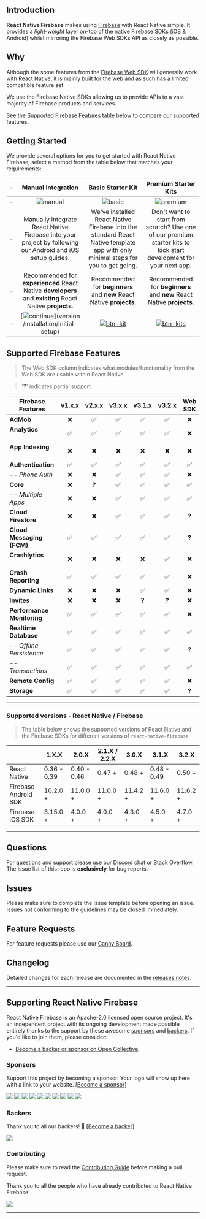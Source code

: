 ## Introduction

**React Native Firebase** makes using [Firebase](http://firebase.com) with React Native simple. It provides a _light-weight_ layer on-top of the native Firebase SDKs (iOS & Android) whilst mirroring the Firebase Web SDKs API as closely as possible.

## Why 

Although the some features from the [Firebase Web SDK](https://www.npmjs.com/package/firebase) will generally work with React Native, it is mainly built for the web and as such has a limited compatible feature set.

We use the Firebase Native SDKs allowing us to provide APIs to a vast majority of Firebase products and services.

See the [Supported Firebase Features](#supported-firebase-features) table below to compare our supported features.

## Getting Started

We provide several options for you to get started with React Native Firebase, select a method from the table below that matches your requirements:

| - | Manual Integration  | Basic Starter Kit | Premium Starter Kits |
|:-:|:-------------------:|:-----------------:|:--------------------:|
| - | ![manual][manual] | ![basic][basic] | ![premium][premium] |
| - | Manually integrate React Native Firebase into your project by following our Android and iOS setup guides. | We've installed React Native Firebase into the standard React Native template app with only minimal steps for you to get going.      | Don't want to start from scratch? Use one of our premium starter kits to kick start development for your next app. |
| - | Recommended for **experienced** React Native **developers** and **existing** React Native **projects**. | Recommended for **beginners** and **new** React Native **projects**. | Recommended for **beginners** and **new** React Native **projects**. |
| - | [![continue][btn-guide]](version /installation/initial-setup) | [![btn-kit][btn-kit]](http://invertase.link/get-started-basic) | [![btn-kits][btn-kit]](http://invertase.link/get-started-premium) |


## Supported Firebase Features
> The Web SDK column indicates what modules/functionality from the Web SDK are usable within React Native.


> '**?**' indicates partial support

| Firebase Features      | v1.x.x  | v2.x.x  | v3.x.x | v3.1.x | v3.2.x | Web SDK |
| ---------------------- | :---: | :---: | :---: | :---: | :---: | :---: |
| **AdMob**                  | ❌ | ✅ | ✅ | ✅ | ✅ | ❌ |
| **Analytics**              | ✅ | ✅ | ✅ | ✅ | ✅ | ❌ |
| **App Indexing**           | ❌ | ❌ | ❌ | ❌ | ❌ | ❌ |
| **Authentication**         | ✅ | ✅ | ✅ | ✅ | ✅ | ✅ |
| _-- Phone Auth_            | ❌ | ❌ | ✅ | ✅ | ✅ | ❌ |
| **Core**                   | ❌ |**?**| ✅ | ✅ | ✅ | ✅ |
|  _-- Multiple Apps_        | ❌ | ❌ | ✅ | ✅ | ✅ | ✅ |
| **Cloud Firestore**        | ❌ | ❌ | ✅ | ✅ | ✅ |**?**|
| **Cloud Messaging (FCM)**  | ✅ | ✅ | ✅ | ✅ | ✅ |**?**|
| **Crashlytics**            | ❌ | ❌ | ❌ | ❌ | ✅ | ❌ |
| **Crash Reporting**        | ✅ | ✅ | ✅ | ✅ | ✅ | ❌ |
| **Dynamic Links**          | ❌ | ❌ | ❌ | ✅ | ✅ | ❌ |
| **Invites**                | ❌ | ❌ | ❌ |**?**|**?**| ❌ |
| **Performance Monitoring** | ✅ | ✅ | ✅ | ✅ | ✅ | ❌ |
| **Realtime Database**      | ✅ | ✅ | ✅ | ✅ | ✅ | ✅ |
| _-- Offline Persistence_   | ✅ | ✅ | ✅ | ✅ | ✅ |**?**|
| _-- Transactions_          | ✅ | ✅ | ✅ | ✅ | ✅ | ✅ |
| **Remote Config**          | ✅ | ✅ | ✅ | ✅ | ✅ | ❌ |
| **Storage**                | ✅ | ✅ | ✅ | ✅ | ✅ |**?**|

---
### Supported versions - React Native / Firebase

> The table below shows the supported versions of React Native and the Firebase SDKs for different versions of `react-native-firebase`

|                        | 1.X.X       | 2.0.X       | 2.1.X / 2.2.X   | 3.0.X    |  3.1.X      |  3.2.X   |
|------------------------|-------------|-------------|-----------------|----------|-------------|----------|
| React Native           | 0.36 - 0.39 | 0.40 - 0.46 | 0.47 +          | 0.48 +   | 0.48 - 0.49 | 0.50 +   |
| Firebase Android SDK   | 10.2.0 +    | 11.0.0 +    | 11.0.0 +        | 11.4.2 + | 11.6.0 +    | 11.6.2 + |
| Firebase iOS SDK       | 3.15.0 +    | 4.0.0 +     | 4.0.0 +         | 4.3.0 +  | 4.5.0 +     | 4.7.0 +  |

---

## Questions

For questions and support please use our [Discord chat](https://discord.gg/C9aK28N) or [Stack Overflow](https://stackoverflow.com/questions/tagged/react-native-firebase). The issue list of this repo is **exclusively** for bug reports.

## Issues

Please make sure to complete the issue template before opening an issue. Issues not conforming to the guidelines may be closed immediately.

## Feature Requests

For feature requests please use our [Canny Board](http://invertase.link/requests).

## Changelog

Detailed changes for each release are documented in the [releases notes](https://github.com/invertase/react-native-firebase/releases).

<hr>

## Supporting React Native Firebase

React Native Firebase is an Apache-2.0 licensed open source project. It's an independent project with its ongoing development made possible entirely thanks to the support by these awesome [sponsors](#sponsors) and [backers](#backers). If you'd like to join them, please consider:

- [Become a backer or sponsor on Open Collective](https://opencollective.com/react-native-firebase).

### Sponsors

Support this project by becoming a sponsor. Your logo will show up here with a link to your website. [[Become a sponsor](https://opencollective.com/react-native-firebase#sponsor)]

<a href="https://opencollective.com/react-native-firebase/sponsor/0/website" target="_blank"><img src="https://opencollective.com/react-native-firebase/sponsor/0/avatar.svg"></a>
<a href="https://opencollective.com/react-native-firebase/sponsor/1/website" target="_blank"><img src="https://opencollective.com/react-native-firebase/sponsor/1/avatar.svg"></a>
<a href="https://opencollective.com/react-native-firebase/sponsor/2/website" target="_blank"><img src="https://opencollective.com/react-native-firebase/sponsor/2/avatar.svg"></a>
<a href="https://opencollective.com/react-native-firebase/sponsor/3/website" target="_blank"><img src="https://opencollective.com/react-native-firebase/sponsor/3/avatar.svg"></a>
<a href="https://opencollective.com/react-native-firebase/sponsor/4/website" target="_blank"><img src="https://opencollective.com/react-native-firebase/sponsor/4/avatar.svg"></a>
<a href="https://opencollective.com/react-native-firebase/sponsor/5/website" target="_blank"><img src="https://opencollective.com/react-native-firebase/sponsor/5/avatar.svg"></a>
<a href="https://opencollective.com/react-native-firebase/sponsor/6/website" target="_blank"><img src="https://opencollective.com/react-native-firebase/sponsor/6/avatar.svg"></a>
<a href="https://opencollective.com/react-native-firebase/sponsor/7/website" target="_blank"><img src="https://opencollective.com/react-native-firebase/sponsor/7/avatar.svg"></a>
<a href="https://opencollective.com/react-native-firebase/sponsor/8/website" target="_blank"><img src="https://opencollective.com/react-native-firebase/sponsor/8/avatar.svg"></a>
<a href="https://opencollective.com/react-native-firebase/sponsor/9/website" target="_blank"><img src="https://opencollective.com/react-native-firebase/sponsor/9/avatar.svg"></a>

### Backers

Thank you to all our backers! 🙏 [[Become a backer](https://opencollective.com/react-native-firebase#backer)]

<a href="https://opencollective.com/react-native-firebase#backers" target="_blank"><img src="https://opencollective.com/react-native-firebase/backers.svg?width=890"></a>

### Contributing

Please make sure to read the [Contributing Guide](CONTRIBUTING.md) before making a pull request.

Thank you to all the people who have already contributed to React Native Firebase!

<a href="graphs/contributors"><img src="https://opencollective.com/react-native-firebase/contributors.svg?width=890" /></a>

<hr>


[manual]: https://rnfirebase.io/static/media/docs-vector.cb67f7d6.png "Recommended for experienced React Native developers and existing React Native projects."
[basic]: https://rnfirebase.io/static/media/starter-project-vector.e45d010a.png "Recommended for beginners and new React Native projects."
[premium]: https://rnfirebase.io/static/media/premium-kits-vector.dc0245df.png "Recommended for beginners and new React Native projects."
[btn-guide]: https://i.imgur.com/Tmp5hku.png "View the integration guide"
[btn-kit]: https://i.imgur.com/N7GUGXo.png "Go to the basic starter kit repo"
[btn-kits]: https://i.imgur.com/1rmzlpV.png "Go to the basic starter kit repo"